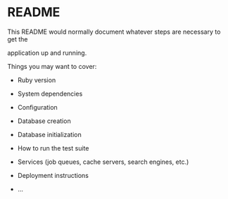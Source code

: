# README

This README would normally document whatever steps are necessary to get the                         

application up and running.          

Things you may want to cover:                                                                            
                                          
* Ruby version                      
        
* System dependencies                                                            
                                          
* Configuration                 
              
* Database creation        
    
* Database initialization        

* How to run the test suite

* Services (job queues, cache servers, search engines, etc.)

* Deployment instructions
  
* ...
